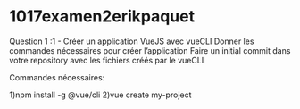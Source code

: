 # 1017examen2erikpaquet

Question 1 :1 - Créer un application VueJS avec vueCLI
Donner les commandes nécessaires pour créer l’application
Faire un initial commit dans votre repository avec les fichiers créés par le vueCLI

Commandes nécessaires:

1)npm install -g @vue/cli
2)vue create my-project

